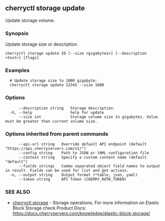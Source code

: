 ## cherryctl storage update

Update storage volume.

### Synopsis

Update storage size or description.

```
cherryctl storage update ID [--size <gigabytes>] [--description <text>] [flags]
```

### Examples

```
  # Update storage size to 1000 gigabyte:
  cherryctl storage update 12345 --size 1000
```

### Options

```
      --description string   Storage description.
  -h, --help                 help for update
      --size int             Storage volume size in gigabytes. Value must be greater than current volume size.
```

### Options inherited from parent commands

```
      --api-url string   Override default API endpoint (default "https://api.cherryservers.com/v1/")
      --config string    Path to JSON or YAML configuration file
      --context string   Specify a custom context name (default "default")
      --fields strings   Comma separated object field names to output in result. Fields can be used for list and get actions.
  -o, --output string    Output format (*table, json, yaml)
      --token string     API Token (CHERRY_AUTH_TOKEN)
```

### SEE ALSO

* [cherryctl storage](cherryctl_storage.md)	 - Storage operations. For more information on Elastic Block Storage check Product Docs: https://docs.cherryservers.com/knowledge/elastic-block-storage/

